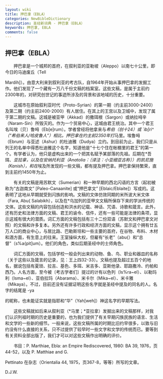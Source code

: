 ```yaml
---
layout: wiki
title: 押巴拿（EBLA）
categories: NewBibleDictionary
description: 圣经新词典 - 押巴拿（EBLA）
keywords: 押巴拿, EBLA
comments: false
---
```


## 押巴拿（EBLA）

　　押巴拿是一个城邦的首府，在叙利亚的亚勒坡（Aleppo）以南七十公里，即今日的马迪废丘（Tell

Mardih]）。由意大利来到叙利亚的考古队，自1964年开始从事押巴拿的发掘工作。他们发现了一个藏有一万八千份文稿的档案室。这些文稿，是属于主前约2300年的，对研究创世记的事迹所涉及的背景和该地域的历史，十分重要。

　　这城市在原始叙利亚时代（Proto-Syrian）的第一期（约主前3000-2400）及第二期（约主前2400-2000）有人居住。在其上的王宫以及卫城中，发现了属于第二期的文稿。这城是被亚甲（Akkad）的撒珥根（Sargon）或纳拉呣辛（Naram-Sin）所毁灭的。作为一个贸易中心，这城由君王统治。其中一个君王名叫埃〔贝〕鲁呣（Eb[e]rum）。学者曾经将他拿来与*希伯（创十24）或 `ib[ri^（“希伯来人/哈皮鲁人”）相比。押巴拿在约主前2350年打*马里。埃鲁呣（Ebrum）与亚述（Ashur）的杜迪雅（Dudya）立约。到目前为止，我们只是从列王的名单中得悉杜迪雅这个名字，知道他是“十七个住在帐棚里的君王”的第一个。有学者认为，他只是虚构出来的一个把其名赋予某部落的先祖。后期在*吾珥、*亚拉拿，以及在安纳托利亚（Anatolia：〔译注：小亚细亚古称〕）的凯尼施（Kanish），和在*埃及所发现的一些文稿，都有提及押巴拿。押巴拿保持繁荣，直到主前约1450年为止。

　　有关的文稿是用苏默文（Sumerian）和一种早期的西北闪语的方言（起初被称为“古迦南文” [Paleo-Canaanite] 或“押巴拿文” [Eblaic/Eblaite]）写成的。这表明了这地从早期就受到闪族的影响。文稿的文体仿效同期的米所波大米文体（Fara, Abu{ Salabikh），以及在*乌加列的亚甲文文稿所保存下来的学派传统的文体。这些文稿的内容包括创造和洪水的记载、神话、咒语、诗歌和箴言。此外，还有历史和法律方面的文稿、君王的谕令、信件，还有一些可能是法律的条项，显示这城有很大的潜质。词汇方面的文稿包括有三十二份双语（苏默文和押巴拿文对照）的文稿和许多复本。另外还有许多行政和经济方面的文稿，显示这个拥有廿五万人口的商业中心，与居比路、巴勒斯坦和一些主要的首府，在谷物、布料、木材和酒方面，有生意上的往来。王室操纵大权，但雇有“长老”（abu{）和“总督”（s%a{pit]um）。他们的角色，类似后期圣经中的士师角色。

　　词汇方面的文稿，包括学校一般会列出来的动物、鱼、鸟、职业和器皿的名称（关于这些以及箴言的记录，见：王上四32-33）。文稿也提及超过五百个的地名，据说包括有夏琐、拉吉、基色、多珥、米吉多、亚斯他录、耶路撒冷、约帕和西乃。人名方面，至今被〔考古学者们〕提过的计有以色列（Is%ra~el）、以勒玛利（Isma~el）、亚伯拉玛（Abarama）、米卡尔（Mika~el）、米卡雅（Mikaya）。不过，目前还没有证据证明这些名字就是圣经中提及的同名的人。名字的结尾是 -ya

的昵称，也未能证实就是指耶和“华”（Yah[weh]）神这名字的早期写法。

　　这些文稿就如后来从叙利亚（*马里；*亚拉拿）发掘出来的文稿那样，对我们认识列祖时期的历史是重要的，也为我们提供了有关早期闪族民族的语言、生活和文学的一些新的细节。一般来说，这些文稿所属的时期比旧约早很多，以致与旧约没有什么直接的关系，只不过提供了较早时一些文字和文学的传统而已。要等到有关资料全部出版了，我们才可以对这些文稿作出明确的评价。

　　书目：P. Marthiae, Ebla: an Empire Rediscovered, 1980: BA 39, 1976，页44-52，以及 P. Matthiae and G.

Pettinato 在杂志（Orientalia 44, 1975，页367-8，等等）所写的文章。

D.J.W.








